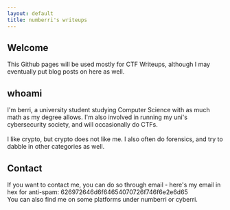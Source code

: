 ```yaml
---
layout: default
title: numberri's writeups
---
```


## Welcome
This Github pages will be used mostly for CTF Writeups, although I may eventually put blog posts on here as well.

## whoami
I'm berri, a university student studying Computer Science with as much math as my degree allows. I'm also involved in running my uni's cybersecurity society, and will occasionally do CTFs.
<br> <br>
I like crypto, but crypto does not like me. I also often do forensics, and try to dabble in other categories as well.

## Contact
If you want to contact me, you can do so through email - here's my email in hex for anti-spam: 626972646d6f64654070726f746f6e2e6d65
<br>
You can also find me on some platforms under numberri or cyberri.
